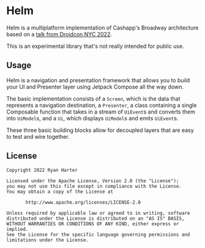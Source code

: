 # Helm

Helm is a multiplatform implementation of Cashapp's Broadway architecture based on a
[talk from Droidcon NYC 2022](https://www.droidcon.com/2022/09/29/architecture-at-scale/).

This is an experimental library that's not really intended for public use.

## Usage

Helm is a navigation and presentation framework that allows you to build your UI and Presenter layer
using Jetpack Compose all the way down.

The basic implementation consists of a `Screen`, which is the data that represents a navigation
destination, a `Presenter`, a class containing a single Composable function that takes in a stream
of `UiEvent`s and converts them into `UiModel`s, and a `Ui`, which displays `UiModel`s and emits
`UiEvent`s.

These three basic building blocks allow for decoupled layers that are easy to test and wire
together.

## License

```
Copyright 2022 Ryan Harter

Licensed under the Apache License, Version 2.0 (the "License");
you may not use this file except in compliance with the License.
You may obtain a copy of the License at

       http://www.apache.org/licenses/LICENSE-2.0

Unless required by applicable law or agreed to in writing, software
distributed under the License is distributed on an "AS IS" BASIS,
WITHOUT WARRANTIES OR CONDITIONS OF ANY KIND, either express or implied.
See the License for the specific language governing permissions and
limitations under the License.
```